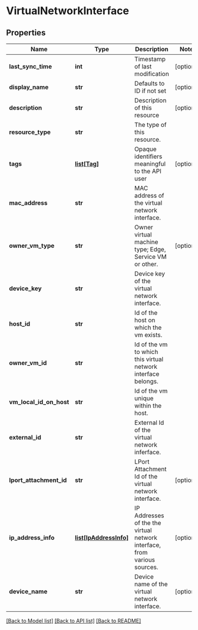 # VirtualNetworkInterface

## Properties
Name | Type | Description | Notes
------------ | ------------- | ------------- | -------------
**last_sync_time** | **int** | Timestamp of last modification | [optional] 
**display_name** | **str** | Defaults to ID if not set | [optional] 
**description** | **str** | Description of this resource | [optional] 
**resource_type** | **str** | The type of this resource. | 
**tags** | [**list[Tag]**](Tag.md) | Opaque identifiers meaningful to the API user | [optional] 
**mac_address** | **str** | MAC address of the virtual network interface. | 
**owner_vm_type** | **str** | Owner virtual machine type; Edge, Service VM or other. | [optional] 
**device_key** | **str** | Device key of the virtual network interface. | 
**host_id** | **str** | Id of the host on which the vm exists. | 
**owner_vm_id** | **str** | Id of the vm to which this virtual network interface belongs. | 
**vm_local_id_on_host** | **str** | Id of the vm unique within the host. | 
**external_id** | **str** | External Id of the virtual network inferface. | 
**lport_attachment_id** | **str** | LPort Attachment Id of the virtual network interface. | [optional] 
**ip_address_info** | [**list[IpAddressInfo]**](IpAddressInfo.md) | IP Addresses of the the virtual network interface, from various sources. | [optional] 
**device_name** | **str** | Device name of the virtual network interface. | [optional] 

[[Back to Model list]](../README.md#documentation-for-models) [[Back to API list]](../README.md#documentation-for-api-endpoints) [[Back to README]](../README.md)

